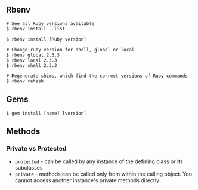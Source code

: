 ## Rbenv

```
# See all Ruby versions available
$ rbenv install --list

$ rbenv install [Ruby version]

# Change ruby version for shell, global or local
$ rbenv global 2.3.3
$ rbenv local 2.3.3
$ rbenv shell 2.3.3

# Regenerate shims, which find the correct versions of Ruby commands
$ rbenv rehash
```

## Gems
```
$ gem install [name] [version]
```


## Methods

### Private vs Protected
 - `protected` - can be called by any instance of the defining class or its subclasses
 - `private` - methods can be called only from within the calling object. You cannot access another instance's private methods directly
